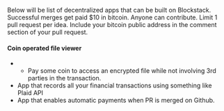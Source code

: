 Below will be list of decentralized apps that can be built on Blockstack.  
Successful merges get paid $10 in bitcoin. 
Anyone can contribute. 
Limit 1 pull request per idea.
Include your bitcoin public address in the comment section of your pull request.

#### Coin operated file viewer 
- * Pay some coin to access an encrypted file while not involving 3rd parties in the transaction.
- App that records all your financial transactions using something like Plaid API
- App that enables automatic payments when PR is merged on Github.

